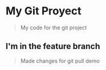 # My Git Proyect

> My code for the git project

## I'm in the feature branch

> Made changes for git pull demo
